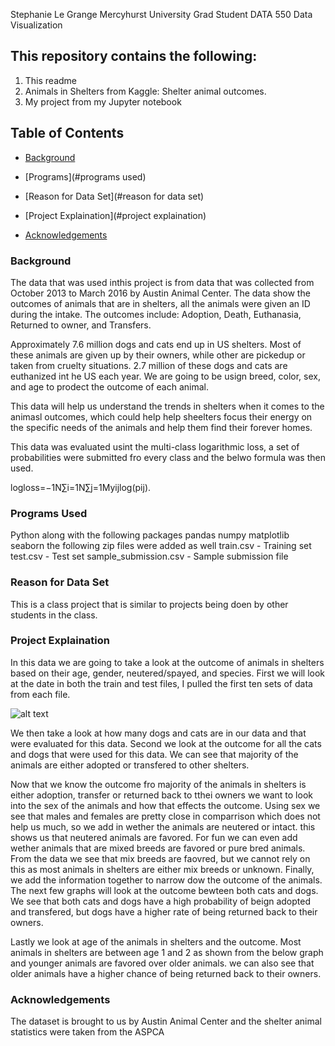 Stephanie Le Grange
Mercyhurst University Grad Student
DATA 550 Data Visualization

## This repository contains the following:
1. This readme
2. Animals in Shelters from Kaggle: Shelter animal outcomes.
3. My project from my Jupyter notebook

## Table of Contents

- [Background](#background)

- [Programs](#programs used)
- [Reason for Data Set](#reason for data set)
- [Project Explaination](#project explaination)
- [Acknowledgements](#acknowledgements)

### Background

The data that was used inthis project is from data that was collected from October 2013 to March 2016 by Austin Animal Center. 
The data show the outcomes of animals that are in shelters, all the animals were given an ID during the intake.
The outcomes include: Adoption, Death, Euthanasia, Returned to owner, and Transfers.

Approximately 7.6 million dogs and cats end up in US shelters. Most of these animals are given up by their owners, while other are pickedup or taken from cruelty situations. 2.7 million of these dogs and cats are euthanized int he US each year.
We are going to be usign breed, color, sex, and age to prodect the outcome of each animal.

This data will help us understand the trends in shelters when it comes to the animasl outcomes, which could help help sheelters focus their energy on the specific needs of the animals and help them find their forever homes.

This data was evaluated usint the multi-class logarithmic loss, a set of probabilities were submitted fro every class and the belwo formula was then used. 

logloss=−1N∑i=1N∑j=1Myijlog(pij).

### Programs Used

Python along with the following packages 
pandas
numpy
matplotlib
seaborn
the following zip files were added as well
train.csv - Training set
test.csv - Test set
sample_submission.csv - Sample submission file 

### Reason for Data Set

This is a class project that is similar to projects being doen by other students in the class. 

### Project Explaination

In this data we are going to take a look at the outcome of animals in shelters based on their age, gender, neutered/spayed, and species.
First we will look at the date in both the train and test files, I pulled the first ten sets of data from each file.

![alt text](https://github.com/slegra78/project2_HRData/blob/master/pie.png)

We then take a look at how many dogs and cats are in our data and that were evaluated for this data.
Second we look at the outcome for all the cats and dogs that were used for this data. We can see that majority of the animals are either adopted or transfered to other shelters.

Now that we know the outcome fro majority of the animals in shelters is either adoption, transfer or returned back to tthei owners we want to look into the sex of the animals and how that effects the outcome.
Using sex we see that males and females are pretty close in comparrison which does not help us much, so we add in wether the animals are neutered or intact. this shows us that neutered animals are favored. 
For fun we can even add wether animals that are mixed breeds are favored or pure bred animals. From the data we see that mix breeds are faovred, but we cannot rely on this as most animals in shelters are either mix breeds or unknown.
Finally, we add the information together to narrow dow the outcome of the animals. The next few graphs will look at the outcome bewteen both cats and dogs.
We see that both cats and dogs have a high probability of beign adopted and transfered, but dogs have a higher rate of being returned back to their owners. 

Lastly we look at age of the animals in shelters and the outcome. Most animals in shelters are between age 1 and 2 as shown from the below graph and younger animals are favored over older animals. we can also see that older animals have a higher chance of being returned back to their owners. 


### Acknowledgements

The dataset is brought to us by Austin Animal Center and the shelter animal statistics were taken from the ASPCA
